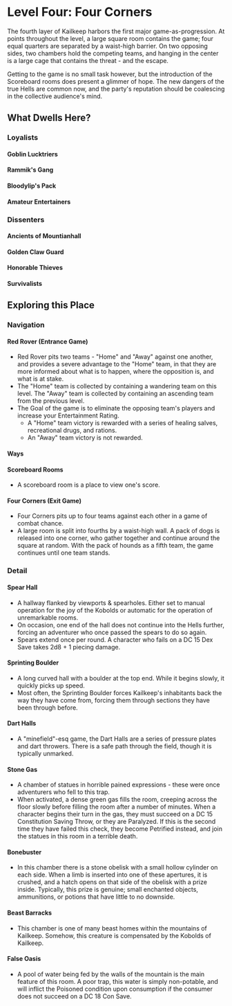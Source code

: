 # Level Four: Four Corners
The fourth layer of Kailkeep harbors the first major game-as-progression. At points throughout the level, a large square room contains the game; four equal quarters are separated by a waist-high barrier. On two opposing sides, two chambers hold the competing teams, and hanging in the center is a large cage that contains the threat - and the escape. 

Getting to the game is no small task however, but the introduction of the Scoreboard rooms does present a glimmer of hope. The new dangers of the true Hells are common now, and the party's reputation should be coalescing in the collective audience's mind.

## What Dwells Here?
### Loyalists
#### Goblin Lucktriers
#### Rammik's Gang
#### Bloodylip's Pack
#### Amateur Entertainers
### Dissenters
#### Ancients of Mountianhall
#### Golden Claw Guard
#### Honorable Thieves
#### Survivalists
## Exploring this Place
### Navigation
#### Red Rover (Entrance Game)
- Red Rover pits two teams - "Home" and "Away" against one another, and provides a severe advantage to the "Home" team, in that they are more informed about what is to happen, where the opposition is, and what is at stake.
- The "Home" team is collected by containing a wandering team on this level. The "Away" team is collected by containing an ascending team from the previous level.
- The Goal of the game is to eliminate the opposing team's players and increase your Entertainment Rating. 
	- A "Home" team victory is rewarded with a series of healing salves, recreational drugs, and rations.
	- An "Away" team victory is not rewarded.
#### Ways
#### Scoreboard Rooms
- A scoreboard room is a place to view one's score.
#### Four Corners (Exit Game)
- Four Corners pits up to four teams against each other in a game of combat chance.
- A large room is split into fourths by a waist-high wall. A pack of dogs is released into one corner, who gather together and continue around the square at random. With the pack of hounds as a fifth team, the game continues until one team stands.
### Detail
#### Spear Hall
- A hallway flanked by viewports & spearholes. Either set to manual operation for the joy of the Kobolds or automatic for the operation of unremarkable rooms.
- On occasion, one end of the hall does not continue into the Hells further, forcing an adventurer who once passed the spears to do so again.
- Spears extend once per round. A character who fails on a DC 15 Dex Save takes 2d8 + 1 piecing damage.
#### Sprinting Boulder
- A long curved hall with a boulder at the top end. While it begins slowly, it quickly picks up speed.
- Most often, the Sprinting Boulder forces Kailkeep's inhabitants back the way they have come from, forcing them through sections they have been through before.
#### Dart Halls
- A "minefield"-esq game, the Dart Halls are a series of pressure plates and dart throwers. There is a safe path through the field, though it is typically unmarked.
#### Stone Gas
- A chamber of statues in horrible pained expressions - these were once adventurers who fell to this trap.
- When activated, a dense green gas fills the room, creeping across the floor slowly before filling the room after a number of minutes. When a character begins their turn in the gas, they must succeed on a DC 15 Constitution Saving Throw, or they are Paralyzed. If this is the second time they have failed this check, they become Petrified instead, and join the statues in this room in a terrible death.
#### Bonebuster
- In this chamber there is a stone obelisk with a small hollow cylinder on each side. When a limb is inserted into one of these apertures, it is crushed, and a hatch opens on that side of the obelisk with a prize inside. Typically, this prize is genuine; small enchanted objects, ammunitions, or potions that have little to no downside.
#### Beast Barracks
- This chamber is one of many beast homes within the mountains of Kailkeep. Somehow, this creature is compensated by the Kobolds of Kailkeep.
#### False Oasis
- A pool of water being fed by the walls of the mountain is the main feature of this room. A poor trap, this water is simply non-potable, and will inflict the Poisoned condition upon consumption if the consumer does not succeed on a DC 18 Con Save.
